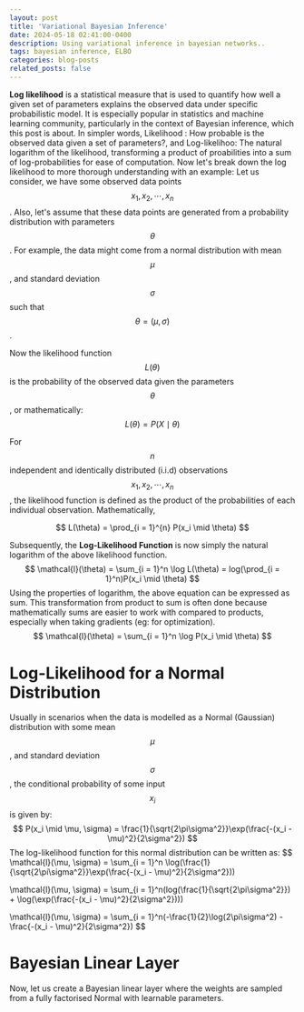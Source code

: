```yaml
---
layout: post
title: 'Variational Bayesian Inference'
date: 2024-05-18 02:41:00-0400
description: Using variational inference in bayesian networks..
tags: bayesian inference, ELBO
categories: blog-posts
related_posts: false
---
```

**Log likelihood** is a statistical measure that is used to quantify how well a given set of parameters explains the observed data under specific probabilistic model. It is especially popular in statistics and machine learning community, particularly in the context of Bayesian inference, which this post is about.
In simpler words, Likelihood : How probable is the observed data given a set of parameters?, and Log-likelihoo: The natural logarithm of the likelihood, transforming a product of proabilities into a sum of log-probabilities for ease of computation.
Now let's break down the log likelihood to more thorough understanding with an example:
Let us consider, we have some observed data points $$x_1, x_2, \cdots, x_n$$. Also, let's assume that these data points are generated from a probability distribution with parameters $$\theta$$. For example, the data might come from a normal distribution with mean $$\mu$$, and standard deviation $$\sigma$$ such that $$\theta = (\mu, \sigma)$$.

Now the likelihood function $$L(\theta)$$ is the probability of the observed data given the parameters $$\theta$$, or mathematically:
$$
L(\theta) = P(X \mid \theta)
$$

For $$n$$ independent and identically distributed (i.i.d) observations $$x_1, x_2, \cdots, x_n$$, the likelihood function is defined as the product of the probabilities of each individual observation. Mathematically,

$$
L(\theta) = \prod_{i = 1}^{n} P(x_i \mid \theta)
$$

Subsequently, the **Log-Likelihood Function** is now simply the natural logarithm of the above likelihood function.
$$
\mathcal{l}(\theta) = \sum_{i = 1}^n \log L(\theta) = log(\prod_{i = 1}^n)P(x_i \mid \theta)
$$
Using the properties of logarithm, the above equation can be expressed as sum. This transformation from product to sum is often done because mathematically sums are easier to work with compared to products, especially when taking gradients (eg: for optimization).
$$
\mathcal{l}(\theta) = \sum_{i = 1}^n \log P(x_i \mid \theta)
$$

Log-Likelihood for a Normal Distribution
======
Usually in scenarios when the data is modelled as a Normal (Gaussian) distribution with some mean $$\mu$$, and standard deviation $$\sigma$$, the conditional probability of some input $$x_i$$ is given by:
$$
P(x_i \mid \mu, \sigma) = \frac{1}{\sqrt{2\pi\sigma^2}}\exp(\frac{-(x_i - \mu)^2}{2\sigma^2})
$$
The log-likelihood function for this normal distribution can be written as:
$$
\mathcal{l}(\mu, \sigma) = \sum_{i = 1}^n \log(\frac{1}{\sqrt{2\pi\sigma^2}}\exp(\frac{-(x_i - \mu)^2}{2\sigma^2}))

\mathcal{l}(\mu, \sigma) = \sum_{i = 1}^n(log(\frac{1}{\sqrt{2\pi\sigma^2}}) + \log(\exp(\frac{-(x_i - \mu)^2}{2\sigma^2})))

\mathcal{l}(\mu, \sigma) = \sum_{i = 1}^n(-\frac{1}{2}\log(2\pi\sigma^2) - \frac{-(x_i - \mu)^2}{2\sigma^2})
$$

Bayesian Linear Layer 
======
Now, let us create a Bayesian linear layer where the weights are sampled from a fully factorised Normal with learnable parameters.
